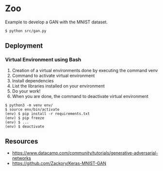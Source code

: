 # Zoo

Example to develop a GAN with the MNIST dataset.

```
$ python src/gan.py
```

## Deployment

### Virtual Environment using Bash

1. Creation of a virtual environments done by executing the command venv
2. Command to activate virtual environment
3. Install dependencies
4. List the libraries installed on your environment
5. Do your work!
6. When you are done, the command to deactivate virtual environment
```
$ python3 -m venv env/
$ source env/bin/activate
(env) $ pip install -r requirements.txt
(env) $ pip freeze
(env) $ ...
(env) $ deactivate
```

## Resources

* https://www.datacamp.com/community/tutorials/generative-adversarial-networks
* https://github.com/Zackory/Keras-MNIST-GAN
